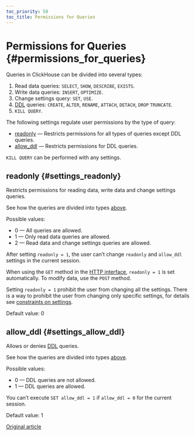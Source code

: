 ```yaml
---
toc_priority: 58
toc_title: Permissions for Queries
---
```


# Permissions for Queries {#permissions_for_queries}

Queries in ClickHouse can be divided into several types:

1.  Read data queries: `SELECT`, `SHOW`, `DESCRIBE`, `EXISTS`.
2.  Write data queries: `INSERT`, `OPTIMIZE`.
3.  Change settings query: `SET`, `USE`.
4.  [DDL](https://en.wikipedia.org/wiki/Data_definition_language) queries: `CREATE`, `ALTER`, `RENAME`, `ATTACH`, `DETACH`, `DROP` `TRUNCATE`.
5.  `KILL QUERY`.

The following settings regulate user permissions by the type of query:

-   [readonly](#settings_readonly) — Restricts permissions for all types of queries except DDL queries.
-   [allow_ddl](#settings_allow_ddl) — Restricts permissions for DDL queries.

`KILL QUERY` can be performed with any settings.

## readonly {#settings_readonly}

Restricts permissions for reading data, write data and change settings queries.

See how the queries are divided into types [above](#permissions_for_queries).

Possible values:

-   0 — All queries are allowed.
-   1 — Only read data queries are allowed.
-   2 — Read data and change settings queries are allowed.

After setting `readonly = 1`, the user can’t change `readonly` and `allow_ddl` settings in the current session.

When using the `GET` method in the [HTTP interface](../../interfaces/http.md), `readonly = 1` is set automatically. To modify data, use the `POST` method.

Setting `readonly = 1` prohibit the user from changing all the settings. There is a way to prohibit the user
from changing only specific settings, for details see [constraints on settings](../../operations/settings/constraints-on-settings.md).

Default value: 0

## allow_ddl {#settings_allow_ddl}

Allows or denies [DDL](https://en.wikipedia.org/wiki/Data_definition_language) queries.

See how the queries are divided into types [above](#permissions_for_queries).

Possible values:

-   0 — DDL queries are not allowed.
-   1 — DDL queries are allowed.

You can’t execute `SET allow_ddl = 1` if `allow_ddl = 0` for the current session.

Default value: 1

[Original article](https://clickhouse.com/docs/en/operations/settings/permissions_for_queries/) <!--hide-->
